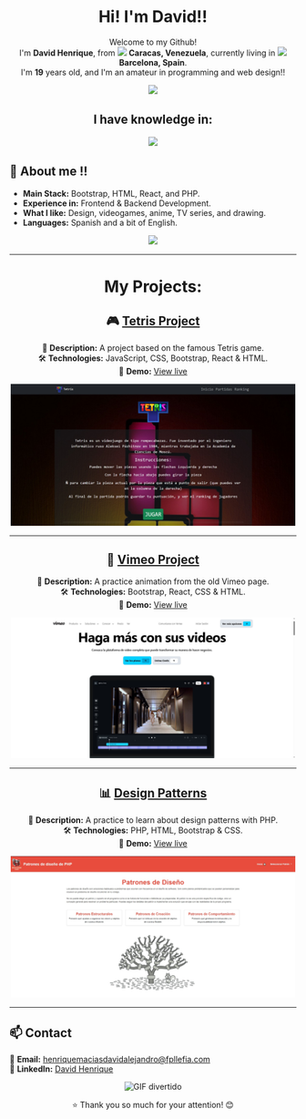 <div align="center">

# Hi! I'm David!!  
Welcome to my Github!  
I'm **David Henrique**, from <img src="https://em-content.zobj.net/source/joypixels/257/flag-venezuela_1f1fb-1f1ea.png" width="15"/> **Caracas, Venezuela**, currently living in <img src="https://em-content.zobj.net/source/joypixels/257/flag-spain_1f1ea-1f1f8.png" width="15"/> **Barcelona, Spain**.  
I'm **19** years old, and I'm an amateur in programming and web design!!  

<img src="https://media4.giphy.com/media/v1.Y2lkPTc5MGI3NjExbTNqY2I0cWV0NG9kaWdmMHk0aDkxcXNqM3M1anNjcDhtMTYzMHVjbiZlcD12MV9pbnRlcm5hbF9naWZfYnlfaWQmY3Q9Zw/OuMFETEGgiG6F2L3uO/giphy.gif" width="200px"/>

## I have knowledge in:
<img src="https://skillicons.dev/icons?i=react,docker,sass,git,npm,html,php,bootstrap,css,mysql,vscode,javascript"/>

</div>

## 📌 About me !!  
- **Main Stack:** Bootstrap, HTML, React, and PHP.  
- **Experience in:** Frontend & Backend Development.  
- **What I like:** Design, videogames, anime, TV series, and drawing.  
- **Languages:** Spanish and a bit of English.  

<div align="center">
<img src="https://github-readme-stats.vercel.app/api/top-langs/?username=DavidHenrique24&layout=compact&theme=tokyonight"/>
</div>

---

<div align="center">

# My Projects:

## 🎮 [Tetris Project](https://github.com/DavidHenrique24/proyectoTetris)  
📌 **Description:** A project based on the famous Tetris game.  
🛠 **Technologies:** JavaScript, CSS, Bootstrap, React & HTML.  
🔗 **Demo:** [View live](https://tetris-proyecto.vercel.app/)  

<img src="tetris.jpg" width="500"/>

---

## 🛒 [Vimeo Project](https://github.com/DavidHenrique24/proyectoVimeo)  
📌 **Description:** A practice animation from the old Vimeo page.  
🛠 **Technologies:** Bootstrap, React, CSS & HTML.  
🔗 **Demo:** [View live](https://proyecto-vimeo-eb4e.vercel.app/)  

<img src="vimeo.jpg" width="500"/>

---

## 📊 [Design Patterns](https://github.com/DavidHenrique24/Patrones-de-Disenyo-DH)  
📌 **Description:** A practice to learn about design patterns with PHP.  
🛠 **Technologies:** PHP, HTML, Bootstrap & CSS.  
🔗 **Demo:** [View live](https://davesito4.alwaysdata.net/patrones-de-disenyo-php/index.php)  

<img src="patrones.jpg" width="500"/>

</div>

---

## 📫 Contact  
📩 **Email:** [henriquemaciasdavidalejandro@fpllefia.com](mailto:henriquemaciasdavidalejandro@fpllefia.com)  
💼 **LinkedIn:** [David Henrique](https://www.linkedin.com/in/dave-sito-9519a3356/)  

<div align="center">

![GIF divertido](https://media0.giphy.com/media/v1.Y2lkPTc5MGI3NjExdm52MnpoNXowZmd5aDh4MzViejhpd2UzNDVqM2wwN3JrNWIxcnhjciZlcD12MV9pbnRlcm5hbF9naWZfYnlfaWQmY3Q9Zw/AO5qaphTxRnyw/giphy.gif)

⭐ Thank you so much for your attention! 😊  

</div>
